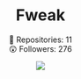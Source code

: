 <h1 align="center"> Fweak </h1>
<p align="center">
  📝  Repositories: 11<br>
  😲  Followers: 276<br>
</p>

<p align="center">
 <img src="https://spotify-github-profile.vercel.app/api/view?uid=sbnh29wynv64zny3f7a6t7feo&cover_image=true&theme=novatorem&bar_color=000000&bar_color_cover=false"/>
</p>